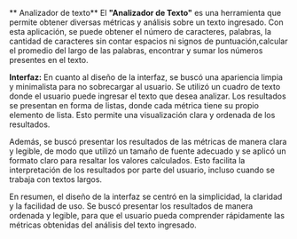 ** Analizador de texto**
El **"Analizador de Texto"** es una herramienta que  permite obtener diversas métricas y análisis sobre un texto ingresado. Con esta aplicación, se puede obtener el número de caracteres, palabras, la cantidad de caracteres sin contar espacios ni signos de puntuación,calcular el promedio del largo de las palabras, encontrar y sumar los números presentes en el texto.

**Interfaz:** 
En cuanto al diseño de la interfaz, se buscó una apariencia limpia y minimalista para no sobrecargar al usuario. Se utilizó un cuadro de texto donde el usuario puede ingresar el texto que desea analizar. Los resultados se presentan en forma de listas, donde cada métrica tiene su propio elemento de lista. Esto permite una visualización clara y ordenada de los resultados.

Además, se buscó presentar los resultados de las métricas de manera clara y legible, de modo que utilizó un tamaño de fuente adecuado y se aplicó un formato claro para resaltar los valores calculados. Esto facilita la interpretación de los resultados por parte del usuario, incluso cuando se trabaja con textos largos.

En resumen, el diseño de la interfaz se centró en la simplicidad, la claridad y la facilidad de uso. Se buscó presentar los resultados de manera ordenada y legible, para que el usuario pueda comprender rápidamente las métricas obtenidas del análisis del texto ingresado.

